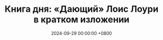 ---
title: "Книга дня: «Дающий» Лоис Лоури в кратком изложении"
description: >-
  🌟 «Дающий» — философский и трогательный роман Лоис Лоури, который заставляет задуматься о ценности памяти, выбора и человечности в обществе будущего. Захватывающая дистопия "Дающий" Лоис Лоури. История Джонаса меняет взгляд на свободу и индивидуальность. Вдохновляет задуматься!
date: 2024-09-29 00:00:00 +0800
categories: [Мышление, Конспекты-книг]
tags:
  [
    дающий,
    лоис-лоури,
    дистопия,
    молодой-взрослый,
    индивидуальность,
    свобода,
    общество,
    этика,
    память,
    мужество,
    сострадание,
    человеческие-ценности
  ]
image: 
alt: Обложка книги Дающий Лоис Лоури
fallback:
  - 
  - 
---